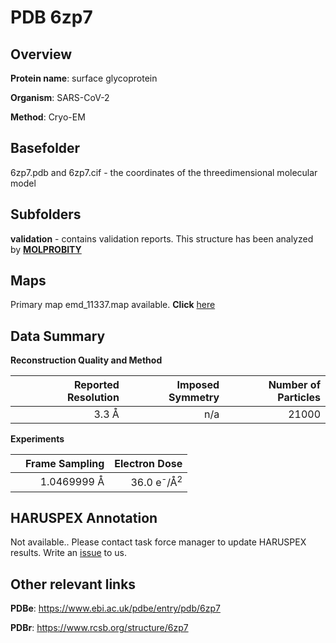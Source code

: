 # PDB 6zp7

## Overview

**Protein name**: surface glycoprotein

**Organism**: SARS-CoV-2

**Method**: Cryo-EM



## Basefolder

6zp7.pdb and 6zp7.cif - the coordinates of the threedimensional molecular model

## Subfolders





**validation** - contains validation reports. This structure has been analyzed by   [**MOLPROBITY**](https://github.com/thorn-lab/coronavirus_structural_task_force/tree/master/pdb/surface_glycoprotein/SARS-CoV-2/6zp7/validation/molprobity)   



## Maps

Primary map emd_11337.map available. **Click** [here](http://ftp.wwpdb.org/pub/emdb/structures/EMD-11337/map/) 

## Data Summary
**Reconstruction Quality and Method**

|   | Reported Resolution | Imposed Symmetry | Number of Particles |
|---|-------------:|----------------:|--------------:|
|   |3.3 Å|n/a|21000|

**Experiments**

|   | Frame Sampling | Electron Dose |
|---|-------------:|----------------:|
|   |1.0469999 Å|36.0 e<sup>-</sup>/Å<sup>2</sup>|

## HARUSPEX Annotation

Not available.. Please contact task force manager to update HARUSPEX results. Write an [issue](https://github.com/thorn-lab/coronavirus_structural_task_force/issues) to us.

## Other relevant links 
**PDBe**:  https://www.ebi.ac.uk/pdbe/entry/pdb/6zp7
 
**PDBr**: https://www.rcsb.org/structure/6zp7 
